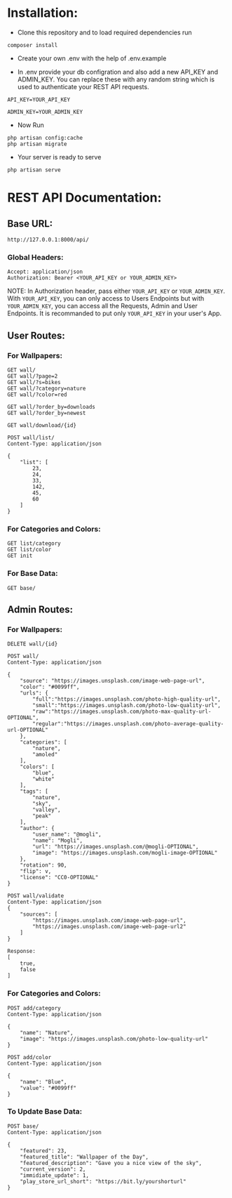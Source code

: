 # Installation:

- Clone this repository and to load required dependencies run

```
composer install
```

- Create your own .env with the help of .env.example

- In .env provide your db configration and also add a new API_KEY and ADMIN_KEY. You can replace these with any random string which is used to authenticate your REST API requests.

```
API_KEY=YOUR_API_KEY

ADMIN_KEY=YOUR_ADMIN_KEY
```

- Now Run
```
php artisan config:cache
php artisan migrate
```

- Your server is ready to serve
```
php artisan serve
```

# REST API Documentation:

## Base URL:
```
http://127.0.0.1:8000/api/
```
### Global Headers:

```
Accept: application/json
Authorization: Bearer <YOUR_API_KEY or YOUR_ADMIN_KEY>
```
NOTE: In Authorization header, pass either `YOUR_API_KEY` or `YOUR_ADMIN_KEY`. With `YOUR_API_KEY`, you can only access to Users Endpoints but with `YOUR_ADMIN_KEY`, you can access all the Requests, Admin and User Endpoints. It is recommanded to put only `YOUR_API_KEY` in your user's App.


## User Routes:
### For Wallpapers:
```
GET wall/
GET wall/?page=2
GET wall/?s=bikes
GET wall/?category=nature
GET wall/?color=red

GET wall/?order_by=downloads
GET wall/?order_by=newest

GET wall/download/{id}

POST wall/list/
Content-Type: application/json

{
	"list": [
		23,
		24,
		33,
		142,
		45,
		60
	]
}
```

### For Categories and Colors:
```
GET list/category
GET list/color
GET init
```

### For Base Data:
```
GET base/
```
## Admin Routes:

### For Wallpapers:

```
DELETE wall/{id}

POST wall/
Content-Type: application/json

{
    "source": "https://images.unsplash.com/image-web-page-url",
    "color": "#0099ff",
    "urls": {
        "full":"https://images.unsplash.com/photo-high-quality-url",
        "small":"https://images.unsplash.com/photo-low-quality-url",
        "raw":"https://images.unsplash.com/photo-max-quality-url-OPTIONAL",
        "regular":"https://images.unsplash.com/photo-average-quality-url-OPTIONAL"
    },
    "categories": [
        "nature",
        "amoled"
    ],
    "colors": [
        "blue",
        "white"
    ],
    "tags": [
        "nature",
        "sky",
        "valley",
        "peak"
    ],
    "author": {
        "user_name": "@mogli",
        "name": "Mogli",
        "url": "https://images.unsplash.com/@mogli-OPTIONAL",
        "image": "https://images.unsplash.com/mogli-image-OPTIONAL"
    },
    "rotation": 90,
    "flip": v,
    "license": "CC0-OPTIONAL"
}

POST wall/validate
Content-Type: application/json
{
    "sources": [
        "https://images.unsplash.com/image-web-page-url",
        "https://images.unsplash.com/image-web-page-url2"
    ]
}

Response:
[
    true,
    false
]
```

### For Categories and Colors:
```
POST add/category
Content-Type: application/json

{
    "name": "Nature",
    "image": "https://images.unsplash.com/photo-low-quality-url"
}

POST add/color
Content-Type: application/json

{
    "name": "Blue",
    "value": "#0099ff"
}
```

### To Update Base Data:
```
POST base/
Content-Type: application/json

{
    "featured": 23,
    "featured_title": "Wallpaper of the Day",
    "featured_description": "Gave you a nice view of the sky",
    "current_version": 2,
    "immidiate_update": 1,
	"play_store_url_short": "https://bit.ly/yourshorturl"
}
```
